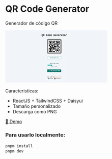 # QR Code Generator

Generador de código QR

![Screenshot QR Code](/public/qr-gen.webp)

Caracteristicas:
- ReactJS + TailwindCSS + Daisyui
- Tamaño personalizado
- Descarga como PNG

[🔗 Demo](https://qrcode-k2k.vercel.app/)

### Para usarlo localmente:

```
pnpm install
pnpm dev
```
